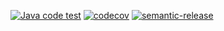 [![Java code test](https://github.com/didrlgus/convention-template/actions/workflows/ci.yml/badge.svg)](https://github.com/didrlgus/convention-template/actions/workflows/ci.yml)
[![codecov](https://codecov.io/gh/didrlgus/convention-template/branch/main/graph/badge.svg?token=21WLWWDPPC)](https://codecov.io/gh/didrlgus/convention-template)
[![semantic-release](https://img.shields.io/badge/%20%20%F0%9F%93%A6%F0%9F%9A%80-semantic--release-e10079.svg)](https://github.com/semantic-release/semantic-release)
